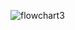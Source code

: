 
![flowchart3](https://user-images.githubusercontent.com/98817564/154817126-4886a61e-036c-4a94-a85c-e91b950d011c.png)
